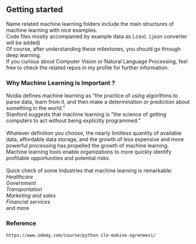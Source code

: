 ## Getting started
Name related machine learning folders include the main structures of machine learning with nice examples.\
Code files mostly accompanied by example data as (.csv). (.json converter will be added)\
Of course, after understanding these milestones, you should go through deep learning.\
If you curious about Computer Vision or Natural Language Processing, feel free to check the related repos in my profile for further information.

### Why Machine Learning is Important ?
Nvidia defines machine learning as “the practice of using algorithms to parse data, learn from it, and then make a determination or prediction about something in the world.”\
Stanford suggests that machine learning is “the science of getting computers to act without being explicitly programmed.”\
\
Whatever definition you choose, the nearly limitless quantity of available data, affordable data storage, and the growth of less expensive and more powerful processing has propelled the growth of machine learning.\
Machine learning tools enable organizations to more quickly identify profitable opportunities and potential risks.\
\
Quick check of some Industries that machine learning is remarkable:\
*Healthcare*  
*Government*  
*Transportation*  
*Marketing and sales*    
*Financial services*  
and more


### Reference
    https://www.udemy.com/course/python-ile-makine-ogrenmesi/ 
